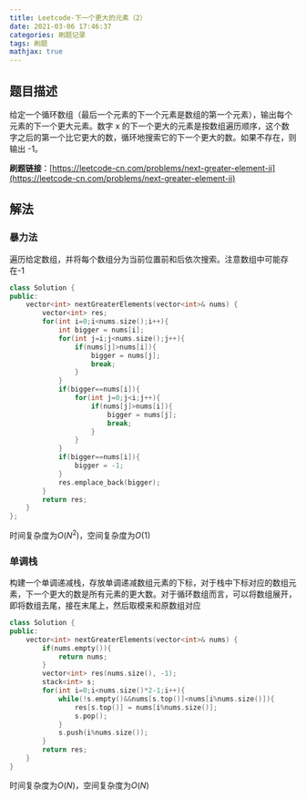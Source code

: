 ```yaml
---
title: Leetcode-下一个更大的元素（2）
date: 2021-03-06 17:46:37
categories: 刷题记录
tags: 刷题
mathjax: true
---
```


## 题目描述

给定一个循环数组（最后一个元素的下一个元素是数组的第一个元素），输出每个元素的下一个更大元素。数字 x 的下一个更大的元素是按数组遍历顺序，这个数字之后的第一个比它更大的数，循环地搜索它的下一个更大的数。如果不存在，则输出 -1。

**刷题链接**：[https://leetcode-cn.com/problems/next-greater-element-ii](https://leetcode-cn.com/problems/next-greater-element-ii)

<!--more-->

## 解法

### 暴力法

遍历给定数组，并将每个数组分为当前位置前和后依次搜索。注意数组中可能存在-1

```C++
class Solution {
public:
    vector<int> nextGreaterElements(vector<int>& nums) {
        vector<int> res;
        for(int i=0;i<nums.size();i++){
            int bigger = nums[i];
            for(int j=i;j<nums.size();j++){
                if(nums[j]>nums[i]){
                    bigger = nums[j];
                    break;
                }
            }
            if(bigger==nums[i]){
                for(int j=0;j<i;j++){
                    if(nums[j]>nums[i]){
                        bigger = nums[j];
                        break;
                    }
                }
            }
            if(bigger==nums[i]){
                bigger = -1;
            }
            res.emplace_back(bigger);
        }
        return res;
    }
};
```

时间复杂度为$O(N^2)$，空间复杂度为$O(1)$

### 单调栈

构建一个单调递减栈，存放单调递减数组元素的下标，对于栈中下标对应的数组元素，下一个更大的数是所有元素的更大数。对于循环数组而言，可以将数组展开，即将数组去尾，接在末尾上，然后取模来和原数组对应

```C++
class Solution {
public:
    vector<int> nextGreaterElements(vector<int>& nums) {
        if(nums.empty()){
            return nums;
        }
        vector<int> res(nums.size(), -1);
        stack<int> s;
        for(int i=0;i<nums.size()*2-1;i++){
            while(!s.empty()&&nums[s.top()]<nums[i%nums.size()]){
                res[s.top()] = nums[i%nums.size()];
                s.pop();
            }
            s.push(i%nums.size());
        }
        return res;
    }
}
```

时间复杂度为$O(N)$，空间复杂度为$O(N)$
